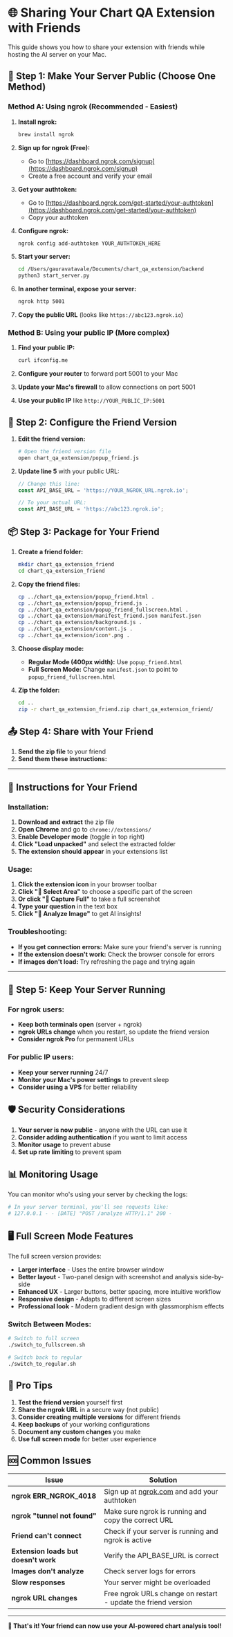 # 🌐 Sharing Your Chart QA Extension with Friends

This guide shows you how to share your extension with friends while hosting the AI server on your Mac.

## 🚀 **Step 1: Make Your Server Public (Choose One Method)**

### Method A: Using ngrok (Recommended - Easiest)

1. **Install ngrok:**
   ```bash
   brew install ngrok
   ```

2. **Sign up for ngrok (Free):**
   - Go to [https://dashboard.ngrok.com/signup](https://dashboard.ngrok.com/signup)
   - Create a free account and verify your email

3. **Get your authtoken:**
   - Go to [https://dashboard.ngrok.com/get-started/your-authtoken](https://dashboard.ngrok.com/get-started/your-authtoken)
   - Copy your authtoken

4. **Configure ngrok:**
   ```bash
   ngrok config add-authtoken YOUR_AUTHTOKEN_HERE
   ```

5. **Start your server:**
   ```bash
   cd /Users/gauravatavale/Documents/chart_qa_extension/backend
   python3 start_server.py
   ```

6. **In another terminal, expose your server:**
   ```bash
   ngrok http 5001
   ```

7. **Copy the public URL** (looks like `https://abc123.ngrok.io`)

### Method B: Using your public IP (More complex)

1. **Find your public IP:**
   ```bash
   curl ifconfig.me
   ```

2. **Configure your router** to forward port 5001 to your Mac
3. **Update your Mac's firewall** to allow connections on port 5001
4. **Use your public IP** like `http://YOUR_PUBLIC_IP:5001`

## 🔧 **Step 2: Configure the Friend Version**

1. **Edit the friend version:**
   ```bash
   # Open the friend version file
   open chart_qa_extension/popup_friend.js
   ```

2. **Update line 5** with your public URL:
   ```javascript
   // Change this line:
   const API_BASE_URL = 'https://YOUR_NGROK_URL.ngrok.io';
   
   // To your actual URL:
   const API_BASE_URL = 'https://abc123.ngrok.io';
   ```

## 📦 **Step 3: Package for Your Friend**

1. **Create a friend folder:**
   ```bash
   mkdir chart_qa_extension_friend
   cd chart_qa_extension_friend
   ```

2. **Copy the friend files:**
   ```bash
   cp ../chart_qa_extension/popup_friend.html .
   cp ../chart_qa_extension/popup_friend.js .
   cp ../chart_qa_extension/popup_friend_fullscreen.html .
   cp ../chart_qa_extension/manifest_friend.json manifest.json
   cp ../chart_qa_extension/background.js .
   cp ../chart_qa_extension/content.js .
   cp ../chart_qa_extension/icon*.png .
   ```

3. **Choose display mode:**
   - **Regular Mode (400px width):** Use `popup_friend.html`
   - **Full Screen Mode:** Change `manifest.json` to point to `popup_friend_fullscreen.html`

4. **Zip the folder:**
   ```bash
   cd ..
   zip -r chart_qa_extension_friend.zip chart_qa_extension_friend/
   ```

## 📤 **Step 4: Share with Your Friend**

1. **Send the zip file** to your friend
2. **Send them these instructions:**

---

## 👥 **Instructions for Your Friend**

### **Installation:**

1. **Download and extract** the zip file
2. **Open Chrome** and go to `chrome://extensions/`
3. **Enable Developer mode** (toggle in top right)
4. **Click "Load unpacked"** and select the extracted folder
5. **The extension should appear** in your extensions list

### **Usage:**

1. **Click the extension icon** in your browser toolbar
2. **Click "🎯 Select Area"** to choose a specific part of the screen
3. **Or click "📸 Capture Full"** to take a full screenshot
4. **Type your question** in the text box
5. **Click "🤖 Analyze Image"** to get AI insights!

### **Troubleshooting:**

- **If you get connection errors:** Make sure your friend's server is running
- **If the extension doesn't work:** Check the browser console for errors
- **If images don't load:** Try refreshing the page and trying again

---

## 🔄 **Step 5: Keep Your Server Running**

### **For ngrok users:**
- **Keep both terminals open** (server + ngrok)
- **ngrok URLs change** when you restart, so update the friend version
- **Consider ngrok Pro** for permanent URLs

### **For public IP users:**
- **Keep your server running** 24/7
- **Monitor your Mac's power settings** to prevent sleep
- **Consider using a VPS** for better reliability

## 🛡️ **Security Considerations**

1. **Your server is now public** - anyone with the URL can use it
2. **Consider adding authentication** if you want to limit access
3. **Monitor usage** to prevent abuse
4. **Set up rate limiting** to prevent spam

## 📊 **Monitoring Usage**

You can monitor who's using your server by checking the logs:

```bash
# In your server terminal, you'll see requests like:
# 127.0.0.1 - - [DATE] "POST /analyze HTTP/1.1" 200 -
```

## 🖥️ **Full Screen Mode Features**

The full screen version provides:
- **Larger interface** - Uses the entire browser window
- **Better layout** - Two-panel design with screenshot and analysis side-by-side
- **Enhanced UX** - Larger buttons, better spacing, more intuitive workflow
- **Responsive design** - Adapts to different screen sizes
- **Professional look** - Modern gradient design with glassmorphism effects

### **Switch Between Modes:**
```bash
# Switch to full screen
./switch_to_fullscreen.sh

# Switch back to regular
./switch_to_regular.sh
```

## 🎯 **Pro Tips**

1. **Test the friend version** yourself first
2. **Share the ngrok URL** in a secure way (not public)
3. **Consider creating multiple versions** for different friends
4. **Keep backups** of your working configurations
5. **Document any custom changes** you make
6. **Use full screen mode** for better user experience

## 🆘 **Common Issues**

| Issue | Solution |
|-------|----------|
| **ngrok ERR_NGROK_4018** | Sign up at [ngrok.com](https://dashboard.ngrok.com/signup) and add your authtoken |
| **ngrok "tunnel not found"** | Make sure ngrok is running and copy the correct URL |
| **Friend can't connect** | Check if your server is running and ngrok is active |
| **Extension loads but doesn't work** | Verify the API_BASE_URL is correct |
| **Images don't analyze** | Check server logs for errors |
| **Slow responses** | Your server might be overloaded |
| **ngrok URL changes** | Free ngrok URLs change on restart - update the friend version |

---

**🎉 That's it! Your friend can now use your AI-powered chart analysis tool!**
